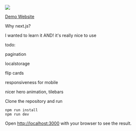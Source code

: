![](https://img.shields.io/website?down_message=offline&label=Vercel%20Deploy&logo=vercel&up_color=green&up_message=Online&url=https%3A%2F%2Fshoppies-ptiqppnvv.vercel.app%2F)

[ Demo Website]( https://shoppies.rieryn.vercel.app/)

Why next.js?

I wanted to learn it AND! it's really nice to use

todo:

pagination

localstorage

flip cards

responsiveness for mobile

nicer hero animation, tilebars

Clone the repository and run

```
npm run install
npm run dev

```

Open [http://localhost:3000](http://localhost:3000) with your browser to see the result.

